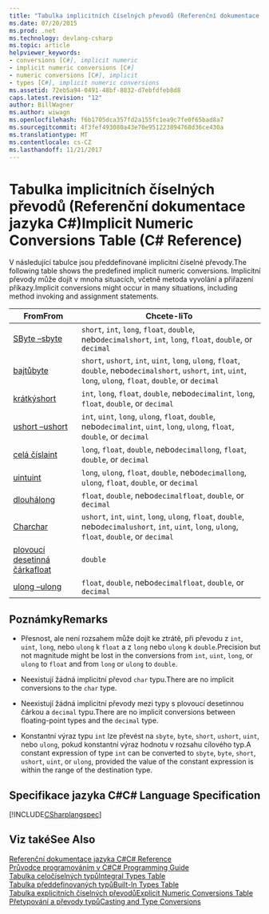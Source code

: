 ```yaml
---
title: "Tabulka implicitních číselných převodů (Referenční dokumentace jazyka C#)"
ms.date: 07/20/2015
ms.prod: .net
ms.technology: devlang-csharp
ms.topic: article
helpviewer_keywords:
- conversions [C#], implicit numeric
- implicit numeric conversions [C#]
- numeric conversions [C#], implicit
- types [C#], implicit numeric conversions
ms.assetid: 72eb5a94-0491-48bf-8032-d7ebfdfeb8d8
caps.latest.revision: "12"
author: BillWagner
ms.author: wiwagn
ms.openlocfilehash: f6b1705dca357fd2a155fc1ea9c7fe0f65bad8a7
ms.sourcegitcommit: 4f3fef493080a43e70e951223894768d36ce430a
ms.translationtype: MT
ms.contentlocale: cs-CZ
ms.lasthandoff: 11/21/2017
---
```

# <a name="implicit-numeric-conversions-table-c-reference"></a><span data-ttu-id="bb3ef-102">Tabulka implicitních číselných převodů (Referenční dokumentace jazyka C#)</span><span class="sxs-lookup"><span data-stu-id="bb3ef-102">Implicit Numeric Conversions Table (C# Reference)</span></span>
<span data-ttu-id="bb3ef-103">V následující tabulce jsou předdefinované implicitní číselné převody.</span><span class="sxs-lookup"><span data-stu-id="bb3ef-103">The following table shows the predefined implicit numeric conversions.</span></span> <span data-ttu-id="bb3ef-104">Implicitní převody může dojít v mnoha situacích, včetně metoda vyvolání a přiřazení příkazy.</span><span class="sxs-lookup"><span data-stu-id="bb3ef-104">Implicit conversions might occur in many situations, including method invoking and assignment statements.</span></span>  
  
|<span data-ttu-id="bb3ef-105">From</span><span class="sxs-lookup"><span data-stu-id="bb3ef-105">From</span></span>|<span data-ttu-id="bb3ef-106">Chcete-li</span><span class="sxs-lookup"><span data-stu-id="bb3ef-106">To</span></span>|  
|----------|--------|  
|[<span data-ttu-id="bb3ef-107">SByte –</span><span class="sxs-lookup"><span data-stu-id="bb3ef-107">sbyte</span></span>](../../../csharp/language-reference/keywords/sbyte.md)|<span data-ttu-id="bb3ef-108">`short`, `int`, `long`, `float`, `double`, nebo`decimal`</span><span class="sxs-lookup"><span data-stu-id="bb3ef-108">`short`, `int`, `long`, `float`, `double`, or `decimal`</span></span>|  
|[<span data-ttu-id="bb3ef-109">bajtů</span><span class="sxs-lookup"><span data-stu-id="bb3ef-109">byte</span></span>](../../../csharp/language-reference/keywords/byte.md)|<span data-ttu-id="bb3ef-110">`short`, `ushort`, `int`, `uint`, `long`, `ulong`, `float`, `double`, nebo`decimal`</span><span class="sxs-lookup"><span data-stu-id="bb3ef-110">`short`, `ushort`, `int`, `uint`, `long`, `ulong`, `float`, `double`, or `decimal`</span></span>|  
|[<span data-ttu-id="bb3ef-111">krátký</span><span class="sxs-lookup"><span data-stu-id="bb3ef-111">short</span></span>](../../../csharp/language-reference/keywords/short.md)|<span data-ttu-id="bb3ef-112">`int`, `long`, `float`, `double`, nebo`decimal`</span><span class="sxs-lookup"><span data-stu-id="bb3ef-112">`int`, `long`, `float`, `double`, or `decimal`</span></span>|  
|[<span data-ttu-id="bb3ef-113">ushort –</span><span class="sxs-lookup"><span data-stu-id="bb3ef-113">ushort</span></span>](../../../csharp/language-reference/keywords/ushort.md)|<span data-ttu-id="bb3ef-114">`int`, `uint`, `long`, `ulong`, `float`, `double`, nebo`decimal`</span><span class="sxs-lookup"><span data-stu-id="bb3ef-114">`int`, `uint`, `long`, `ulong`, `float`, `double`, or `decimal`</span></span>|  
|[<span data-ttu-id="bb3ef-115">celá čísla</span><span class="sxs-lookup"><span data-stu-id="bb3ef-115">int</span></span>](../../../csharp/language-reference/keywords/int.md)|<span data-ttu-id="bb3ef-116">`long`, `float`, `double`, nebo`decimal`</span><span class="sxs-lookup"><span data-stu-id="bb3ef-116">`long`, `float`, `double`, or `decimal`</span></span>|  
|[<span data-ttu-id="bb3ef-117">uint</span><span class="sxs-lookup"><span data-stu-id="bb3ef-117">uint</span></span>](../../../csharp/language-reference/keywords/uint.md)|<span data-ttu-id="bb3ef-118">`long`, `ulong`, `float`, `double`, nebo`decimal`</span><span class="sxs-lookup"><span data-stu-id="bb3ef-118">`long`, `ulong`, `float`, `double`, or `decimal`</span></span>|  
|[<span data-ttu-id="bb3ef-119">dlouhá</span><span class="sxs-lookup"><span data-stu-id="bb3ef-119">long</span></span>](../../../csharp/language-reference/keywords/long.md)|<span data-ttu-id="bb3ef-120">`float`, `double`, nebo`decimal`</span><span class="sxs-lookup"><span data-stu-id="bb3ef-120">`float`, `double`, or `decimal`</span></span>|  
|[<span data-ttu-id="bb3ef-121">Char</span><span class="sxs-lookup"><span data-stu-id="bb3ef-121">char</span></span>](../../../csharp/language-reference/keywords/char.md)|<span data-ttu-id="bb3ef-122">`ushort`, `int`, `uint`, `long`, `ulong`, `float`, `double`, nebo`decimal`</span><span class="sxs-lookup"><span data-stu-id="bb3ef-122">`ushort`, `int`, `uint`, `long`, `ulong`, `float`, `double`, or `decimal`</span></span>|  
|[<span data-ttu-id="bb3ef-123">plovoucí desetinná čárka</span><span class="sxs-lookup"><span data-stu-id="bb3ef-123">float</span></span>](../../../csharp/language-reference/keywords/float.md)|`double`|  
|[<span data-ttu-id="bb3ef-124">ulong –</span><span class="sxs-lookup"><span data-stu-id="bb3ef-124">ulong</span></span>](../../../csharp/language-reference/keywords/ulong.md)|<span data-ttu-id="bb3ef-125">`float`, `double`, nebo`decimal`</span><span class="sxs-lookup"><span data-stu-id="bb3ef-125">`float`, `double`, or `decimal`</span></span>|  
  
## <a name="remarks"></a><span data-ttu-id="bb3ef-126">Poznámky</span><span class="sxs-lookup"><span data-stu-id="bb3ef-126">Remarks</span></span>  
  
-   <span data-ttu-id="bb3ef-127">Přesnost, ale není rozsahem může dojít ke ztrátě, při převodu z `int`, `uint`, `long`, nebo `ulong` k `float` a z `long` nebo `ulong` k `double`.</span><span class="sxs-lookup"><span data-stu-id="bb3ef-127">Precision but not magnitude might be lost in the conversions from `int`, `uint`,  `long`, or `ulong` to `float` and from `long` or `ulong` to `double`.</span></span>  
  
-   <span data-ttu-id="bb3ef-128">Neexistují žádná implicitní převod `char` typu.</span><span class="sxs-lookup"><span data-stu-id="bb3ef-128">There are no implicit conversions to the `char` type.</span></span>  
  
-   <span data-ttu-id="bb3ef-129">Neexistují žádná implicitní převody mezi typy s plovoucí desetinnou čárkou a `decimal` typu.</span><span class="sxs-lookup"><span data-stu-id="bb3ef-129">There are no implicit conversions between floating-point types and the `decimal` type.</span></span>  
  
-   <span data-ttu-id="bb3ef-130">Konstantní výraz typu `int` lze převést na `sbyte`, `byte`, `short`, `ushort`, `uint`, nebo `ulong`, pokud konstantní výraz hodnotu v rozsahu cílového typ.</span><span class="sxs-lookup"><span data-stu-id="bb3ef-130">A constant expression of type `int` can be converted to `sbyte`, `byte`, `short`, `ushort`, `uint`, or `ulong`, provided the value of the constant expression is within the range of the destination type.</span></span>  
  
## <a name="c-language-specification"></a><span data-ttu-id="bb3ef-131">Specifikace jazyka C#</span><span class="sxs-lookup"><span data-stu-id="bb3ef-131">C# Language Specification</span></span>  
 [!INCLUDE[CSharplangspec](~/includes/csharplangspec-md.md)]  
  
## <a name="see-also"></a><span data-ttu-id="bb3ef-132">Viz také</span><span class="sxs-lookup"><span data-stu-id="bb3ef-132">See Also</span></span>  
 [<span data-ttu-id="bb3ef-133">Referenční dokumentace jazyka C#</span><span class="sxs-lookup"><span data-stu-id="bb3ef-133">C# Reference</span></span>](../../../csharp/language-reference/index.md)  
 [<span data-ttu-id="bb3ef-134">Průvodce programováním v C#</span><span class="sxs-lookup"><span data-stu-id="bb3ef-134">C# Programming Guide</span></span>](../../../csharp/programming-guide/index.md)  
 [<span data-ttu-id="bb3ef-135">Tabulka celočíselných typů</span><span class="sxs-lookup"><span data-stu-id="bb3ef-135">Integral Types Table</span></span>](../../../csharp/language-reference/keywords/integral-types-table.md)  
 [<span data-ttu-id="bb3ef-136">Tabulka předdefinovaných typů</span><span class="sxs-lookup"><span data-stu-id="bb3ef-136">Built-In Types Table</span></span>](../../../csharp/language-reference/keywords/built-in-types-table.md)  
 [<span data-ttu-id="bb3ef-137">Tabulka explicitních číselných převodů</span><span class="sxs-lookup"><span data-stu-id="bb3ef-137">Explicit Numeric Conversions Table</span></span>](../../../csharp/language-reference/keywords/explicit-numeric-conversions-table.md)  
 [<span data-ttu-id="bb3ef-138">Přetypování a převody typů</span><span class="sxs-lookup"><span data-stu-id="bb3ef-138">Casting and Type Conversions</span></span>](../../../csharp/programming-guide/types/casting-and-type-conversions.md)
